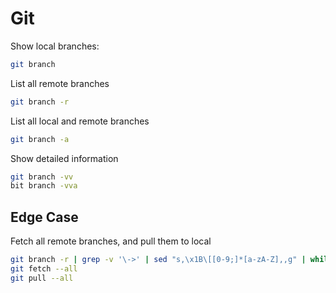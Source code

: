 # Git

Show local branches:

```sh
git branch
```

List all remote branches

```sh
git branch -r
```

List all local and remote branches

```sh
git branch -a
```

Show detailed information

```sh
git branch -vv
bit branch -vva
```

## Edge Case

Fetch all remote branches, and pull them to local

```sh
git branch -r | grep -v '\->' | sed "s,\x1B\[[0-9;]*[a-zA-Z],,g" | while read remote; do git branch --track "${remote#origin/}" "$remote"; done
git fetch --all
git pull --all
```
